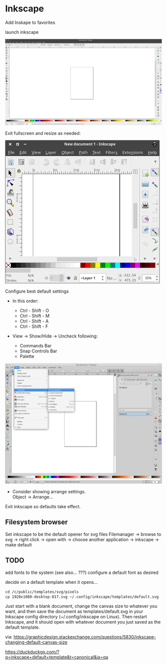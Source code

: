 # Inkscape

Add Inskape to favorites

launch inkscape

<img src="screenshots/0001-default-start.png" alt="When Inkscape first starts...">

Exit fullscreen and resize as needed:

<img src="screenshots/0010-exit_fullscreen.png" alt="">

Configure best default settings

  - In this order:
    - Ctrl - Shift - O
    - Ctrl - Shift - M
    - Ctrl - Shift - A
    - Ctrl - Shift - F


  - View -> Show/Hide -> Uncheck following:  
    - Commands Bar  
    - Snap Controls Bar  
    - Palette  

<img src="screenshots/0050-inkscape-view-show_hide.png" alt="">

- Consider showing arrange settings.  
  Object -> Arrange...

Exit inkscape so defaults take effect.

## Filesystem browser

Set inkscape to be the default opener for svg files
Filemanager -> browse to svg -> right click -> open with -> choose another application -> inkscape -> make default

## TODO

add fonts to the system (see also... ???)
configure a default font as desired

decide on a default template when it opens...

    cd /c/public/templates/svg/pixels
    cp 1920x1080-desktop-017.svg ~/.config/inkscape/templates/default.svg


 Just start with a blank document, change the canvas size to whatever you want, and then save the document as templates/default.svg in your Inkscape config directory (~/.config/inkscape on Linux). Then restart Inkscape, and it should open with whatever document you just saved as the default template.

via:
https://graphicdesign.stackexchange.com/questions/5830/inkscape-changing-default-canvas-size

https://duckduckgo.com/?q=inkscape+default+template&t=canonical&ia=qa



<img src="screenshots/" alt="">
